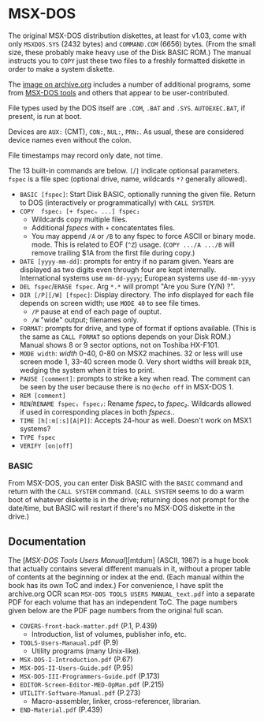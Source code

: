 MSX-DOS
=======

The original MSX-DOS distribution diskettes, at least for v1.03, come with
only `MSXDOS.SYS` (2432 bytes) and `COMMAND.COM` (6656) bytes. (From the
small size, these probably make heavy use of the Disk BASIC ROM.) The
manual instructs you to `COPY` just these two files to a freshly formatted
diskette in order to make a system diskette.

The [image on archive.org][ar-MSXDOS] includes a number of additional
programs, some from [MSX-DOS tools][ar-TOOLS] and others that appear to be
user-contributed.

File types used by the DOS itself are `.COM`, `.BAT` and `.SYS`.
`AUTOEXEC.BAT`, if present, is run at boot.

Devices are `AUX:` (CMT), `CON:`, `NUL:`, `PRN:`.
As usual, these are considered device names even without the colon.

File timestamps may record only date, not time.

The 13 built-in commands are below. `[`/`]` indicate optionsal parameters.
`fspec` is a file spec (optional drive, name, wildcards `*?` generally
allowed).
- `BASIC [fspec]`: Start Disk BASIC, optionally running the given file.
  Return to DOS (interactively or programmatically) with `CALL SYSTEM`.
- `COPY  fspec₁ [+ fspecₙ ...] fspec₂`
  - Wildcards copy multiple files.
  - Additional _fspecs_ with `+` concatentates files.
  - You may append `/A` or `/B` to any fspec to force ASCII or binary mode.
    mode. This is related to EOF (`^Z`) usage. (`COPY .../A .../B` will
    remove trailing $1A from the first file during copy.)
- `DATE [yyyy-mm-dd]`: prompts for entry if no param given. Years are
  displayed as two digits even through four are kept internally.
  International systems use `mm-dd-yyyy`; European systems use `dd-mm-yyyy`
- `DEL fspec`/`ERASE fspec`. Arg `*.*` will prompt "Are you Sure (Y/N) ?".
- `DIR [/P][/W] [fspec]`: Display directory. The info displayed for each
  file depends on screen width; use `MODE 40` to see file times.
  - `/P` pause at end of each page of ouptut.
  - `/W` "wide" output; filenames only.
- `FORMAT`: prompts for drive, and type of format if options available.
  (This is the same as `CALL FORMAT` so options depends on your Disk ROM.)
  Manual shows 8 or 9 sector options, not on Toshiba HX-F101.
- `MODE width`: _width_ 0-40, 0-80 on MSX2 machines. 32 or less will use
  screen mode 1, 33-40 screen mode 0. Very short widths will break `DIR`,
  wedging the system when it tries to print.
- `PAUSE [comment]`: prompts to strike a key when read. The comment can be
  seen by the user because there is no `@echo off` in MSX-DOS 1.
- `REM [comment]`
- `REN`/`RENAME fspec₁ fspec₂`: Rename _fspec₁_ to _fspec₂._ Wildcards
  allowed if used in corresponding places in both _fspecs._.
- `TIME [h[:m[:s][A|P]]`: Accepts 24-hour as well. Doesn't work on MSX1
  systems?
- `TYPE fspec`
- `VERIFY [on|off]`

### BASIC

From MSX-DOS, you can enter Disk BASIC with the `BASIC` command and
return with the `CALL SYSTEM` command. (`CALL SYSTEM` seems to do a warm
boot of whatever diskette is in the drive; returning does not prompt for
the date/time, but BASIC will restart if there's no MSX-DOS diskette in
the drive.)


Documentation
-------------

The [_MSX-DOS Tools Users Manual_][mtdum] (ASCII, 1987) is a huge book that
actually contains several different manuals in it, without a proper table
of contents at the beginning or index at the end. (Each manual within the
book has its own ToC and index.) For convenience, I have split the
archive.org OCR scan `MSX-DOS TOOLS USERS MANUAL_text.pdf` into a separate
PDF for each volume that has an independent ToC. The page numbers given
below are the PDF page numbers from the original full scan.

- `COVERS-front-back-matter.pdf` (P.1, P.439)
  - Introduction, list of volumes, publisher info, etc.
- `TOOLS-Users-Manaual.pdf` (P.9)
  - Utility programs (many Unix-like).
- `MSX-DOS-I-Introduction.pdf` (P.67)
- `MSX-DOS-II-Users-Guide.pdf` (P.95)
- `MSX-DOS-III-Programmers-Guide.pdf` (P.173)
- `EDITOR-Screen-Editor-MED-OpMan.pdf` (P.215)
- `UTILITY-Software-Manual.pdf` (P.273)
  - Macro-assembler, linker, cross-referencer, librarian.
- `END-Material.pdf` (P.439)



<!-------------------------------------------------------------------->
[ar-MSXDOS]: https://archive.org/details/MSXDOS
[mdtum]: https://archive.org/details/MSXDOSTOOLS/
[ar-TOOLS]: https://archive.org/details/MSXDOSTOOLS_201606
